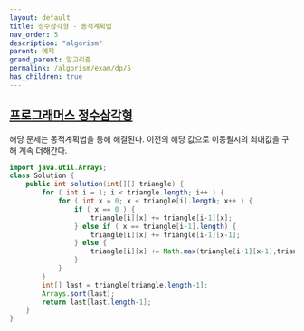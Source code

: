 ```yaml
---
layout: default
title: 정수삼각형 - 동적계획법
nav_order: 5
description: "algorism"
parent: 예제
grand_parent: 알고리즘
permalink: /algorism/exam/dp/5
has_children: true
---
```


## [프로그래머스 정수삼각형](https://programmers.co.kr/learn/courses/30/lessons/43105)
해당 문제는 동적계획법을 통해 해결된다.
이전의 해당 값으로 이동될시의 최대값을 구해 계속 더해간다.


```java
import java.util.Arrays;
class Solution {
    public int solution(int[][] triangle) {
        for ( int i = 1; i < triangle.length; i++ ) {
            for ( int x = 0; x < triangle[i].length; x++ ) {
                if ( x == 0 ) {
                    triangle[i][x] += triangle[i-1][x];
                } else if ( x == triangle[i-1].length) {
                    triangle[i][x] += triangle[i-1][x-1];
                } else {
                    triangle[i][x] += Math.max(triangle[i-1][x-1],triangle[i-1][x]) ;
                }
            }
        }
        int[] last = triangle[triangle.length-1];
        Arrays.sort(last);
        return last[last.length-1];
    }
}
```